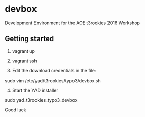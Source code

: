 # devbox
Development Environment for the AOE t3rookies 2016 Workshop

## Getting started

1. vagrant up

2. vagrant ssh

3. Edit the download credentials in the file:

  sudo vim /etc/yad/t3rookies/typo3/devbox.sh

4. Start the YAD installer

  sudo yad_t3rookies_typo3_devbox

Good luck
